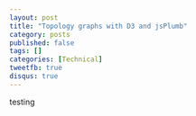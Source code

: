 ```yaml
---
layout: post
title: "Topology graphs with D3 and jsPlumb"
category: posts
published: false
tags: []
categories: [Technical]
tweetfb: true
disqus: true
---
```


testing

<link rel="stylesheet" type="text/css" href="/lib/my/topograph/topograph.css"/>
<div id="graphs" style="width: 1000px; height: 1000px;"></div>



